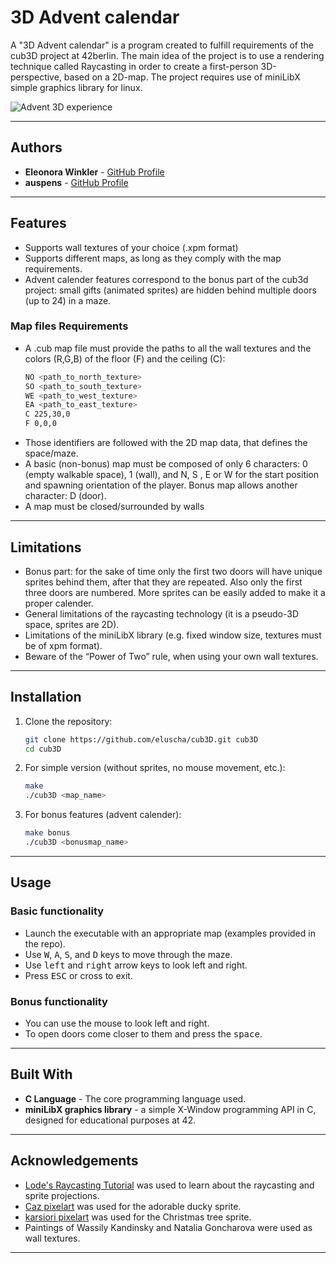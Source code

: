 # 3D Advent calendar

A "3D Advent calendar" is a program created to fulfill requirements of the cub3D project at 42berlin.
The main idea of the project is to use a rendering technique called Raycasting in order to create a first-person 3D-perspective, based on a 2D-map.
The project requires use of miniLibX simple graphics library for linux.

![Advent 3D experience](adventcub3d.gif)

---

## Authors

- **Eleonora Winkler** - [GitHub Profile](https://github.com/eluscha)
- **auspens** - [GitHub Profile](https://github.com/auspens)

---

## Features

- Supports wall textures of your choice (.xpm format)
- Supports different maps, as long as they comply with the map requirements.
- Advent calender features correspond to the bonus part of the cub3d project: small gifts (animated sprites) are hidden behind multiple doors (up to 24) in a maze.

### Map files Requirements

- A .cub map file must provide the paths to all the wall textures and the colors (R,G,B) of the floor (F) and the ceiling (C):
    ```bash
    NO <path_to_north_texture>
    SO <path_to_south_texture>
    WE <path_to_west_texture>
    EA <path_to_east_texture>
    C 225,30,0
    F 0,0,0

    ```
- Those identifiers are followed with the 2D map data, that defines the space/maze.
- A basic (non-bonus) map must be composed of only 6 characters: 0 (empty walkable space), 1 (wall), and N, S , E or W for the start position and spawning
orientation of the player. Bonus map allows another character: D (door).
- A map must be closed/surrounded by walls

---

## Limitations

- Bonus part: for the sake of time only the first two doors will have unique sprites behind them, after that they are repeated. Also only the first three doors are numbered. More sprites can be easily added to make it a proper calender.
- General limitations of the raycasting technology (it is a pseudo-3D space, sprites are 2D).
- Limitations of the miniLibX library (e.g. fixed window size, textures must be of xpm format).
- Beware of the “Power of Two” rule, when using your own wall textures.

---

## Installation

1. Clone the repository:

   ```bash
   git clone https://github.com/eluscha/cub3D.git cub3D
   cd cub3D
   ```

2. For simple version (without sprites, no mouse movement, etc.):

   ```bash
   make
   ./cub3D <map_name>
   ```

3. For bonus features (advent calender):

   ```bash
   make bonus
   ./cub3D <bonusmap_name>
   ```

---

## Usage

### Basic functionality

- Launch the executable with an appropriate map (examples provided in the repo).
- Use <kbd>W</kbd>, <kbd>A</kbd>, <kbd>S</kbd>, and <kbd>D</kbd> keys to move through the maze.
- Use <kbd>left</kbd> and <kbd>right</kbd> arrow keys to look left and right.
- Press <kbd>ESC</kbd> or cross to exit.

### Bonus functionality

- You can use the mouse to look left and right.
- To open doors come closer to them and press the <kbd>space</kbd>.

---

## Built With

- **C Language** - The core programming language used.
- **miniLibX graphics library** - a simple X-Window programming API in C, designed for educational purposes at 42.

---

## Acknowledgements

- [Lode's Raycasting Tutorial](https://lodev.org/cgtutor/raycasting.html) was used to learn about the raycasting and sprite projections.
- [Caz pixelart](https://caz-creates-games.itch.io/ducky-2) was used for the adorable ducky sprite.
- [karsiori pixelart]( https://karsiori.itch.io/free-pixel-art-christmas-trees) was used for the Christmas tree sprite.
- Paintings of Wassily Kandinsky and Natalia Goncharova were used as wall textures.

---
